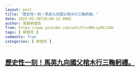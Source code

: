 ```yaml
---
layout: post
title: "歷史性一刻！馬英九向國父棺木行三鞠躬禮。"
date: 2023-03-28T10:00:12.000Z
author: 我是柳傑克
from: https://www.youtube.com/watch?v=DMciyXKJJDU
tags: [ 柳傑克 ]
comments: True
categories: [ 柳傑克 ]
---
```

<!--1679997612000-->
[歷史性一刻！馬英九向國父棺木行三鞠躬禮。](https://www.youtube.com/watch?v=DMciyXKJJDU)
------

<div>

</div>
